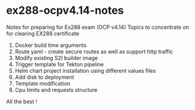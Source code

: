 # ex288-ocpv4.14-notes
Notes for preparing for Ex288 exam (OCP v4.14)
Topics to concentrate on for clearing EX288 certificate
1. Docker build time arguments
2. Route yaml - create secure routes as well as support http traffic
3. Modify existing S2I builder image 
4. Trigger template for Tekton pipeline
5. Helm chart project installation using different values files
6. Add disk to deployment
7. Template modification
8. Cpu limits and requests structure

All the best !
